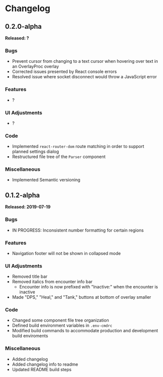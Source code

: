 # Changelog

## 0.2.0-alpha

**Released: ?**

### Bugs
- Prevent cursor from changing to a text cursor when hovering over text in an OverlayProc overlay
- Corrected issues presented by React console errors
- Resolved issue where socket disconnect would throw a JavaScript error

### Features
- ?

### UI Adjustments
- ?

### Code
- Implemented `react-router-dom` route matching in order to support planned settings dialog
- Restructured file tree of the `Parser` component

### Miscellaneous
- Implemented Semantic versioning

## 0.1.2-alpha

**Released: 2019-07-19**

### Bugs
- IN PROGRESS: Inconsistent number formatting for certain regions

### Features
- Navigation footer will not be shown in collapsed mode

### UI Adjustments
- Removed title bar
- Removed italics from encounter info bar
    - Encounter info is now prefixed with "Inactive:" when the encounter is inactive
- Made "DPS," "Heal," and "Tank," buttons at bottom of overlay smaller

### Code
- Changed some component file tree organization
- Defined build environment variables in `.env-cmdrc`
- Modified build commands to accommodate production and development build enviroments

### Miscellaneous
- Added changelog
- Added changelog info to readme
- Updated README build steps